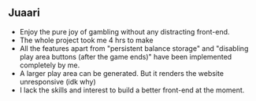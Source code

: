 ## Juaari
- Enjoy the pure joy of gambling without any distracting front-end.
- The whole project took me 4 hrs to make
- All the features apart from "persistent balance storage" and "disabling play area buttons (after the game ends)" have been implemented completely by me.
- A larger play area can be generated. But it renders the website unresponsive (idk why)
- I lack the skills and interest to build a better front-end at the moment.